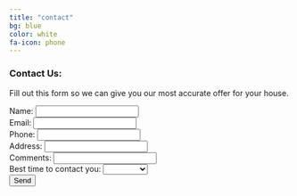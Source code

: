 ```yaml
---
title: "contact"
bg: blue
color: white
fa-icon: phone
---
```


### Contact Us:

Fill out this form so we can give you our most accurate offer for your house.
<form action="//formspree.io/petersteiner@mac.com" method="POST">
    Name: <input type="text" name="name"><br>  
    Email: <input type="email" name="_replyto"><br>
    Phone: <input type="phone" name="phone"><br>
    Address: <input type="textarea" rows="4" cols="50" name="address"><br>
    Comments: <input type="textarea" rows="4" cols="50" name="comments"><br>
    Best time to contact you: 
    <select>
    	<option value=""></option>
    	<option value="morning">Morning</option>
    	<option value="afternoon">Afternoon</option>
    	<option value="evening">Evening</option>
    </select><br>
    <input type="submit" value="Send">
</form>

